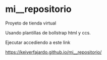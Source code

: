 # mi__repositorio

Proyeto de tienda virtual 

Usando plantillas de bollstrap html y ccs.

Ejecutar accediendo a este link

https://keiverfajardo.github.io/mi__repositorio/
